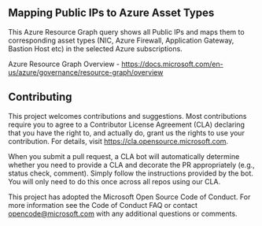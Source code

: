 ## Mapping Public IPs to Azure Asset Types
This Azure Resource Graph query shows all Public IPs and maps them to corresponding asset types (NIC, Azure Firewall, Application Gateway, Bastion Host etc) in the selected Azure subscriptions.

Azure Resource Graph Overview - https://docs.microsoft.com/en-us/azure/governance/resource-graph/overview

## Contributing
This project welcomes contributions and suggestions. Most contributions require you to agree to a Contributor License Agreement (CLA) declaring that you have the right to, and actually do, grant us the rights to use your contribution. For details, visit https://cla.opensource.microsoft.com.

When you submit a pull request, a CLA bot will automatically determine whether you need to provide a CLA and decorate the PR appropriately (e.g., status check, comment). Simply follow the instructions provided by the bot. You will only need to do this once across all repos using our CLA.

This project has adopted the Microsoft Open Source Code of Conduct. For more information see the Code of Conduct FAQ or contact opencode@microsoft.com with any additional questions or comments.